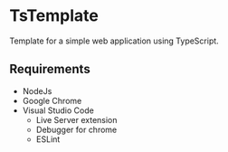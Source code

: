 # TsTemplate
Template for a simple web application using TypeScript.

## Requirements
* NodeJs
* Google Chrome
* Visual Studio Code
    * Live Server extension
    * Debugger for chrome
    * ESLint
